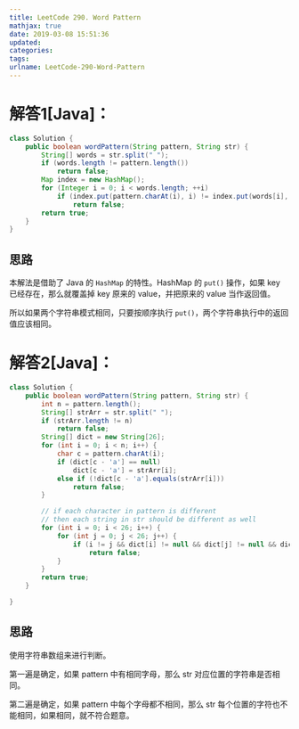 ```yaml
---
title: LeetCode 290. Word Pattern
mathjax: true
date: 2019-03-08 15:51:36
updated:
categories:
tags:
urlname: LeetCode-290-Word-Pattern
---
```




<!-- more -->

# 解答1[Java]：

```java
class Solution {
    public boolean wordPattern(String pattern, String str) {
        String[] words = str.split(" ");
        if (words.length != pattern.length())
            return false;
        Map index = new HashMap();
        for (Integer i = 0; i < words.length; ++i)
            if (index.put(pattern.charAt(i), i) != index.put(words[i], i))
                return false;
        return true;
    }
}
```

## 思路

本解法是借助了 Java 的 `HashMap` 的特性。HashMap 的 `put()` 操作，如果 key 已经存在，那么就覆盖掉 key 原来的 value，并把原来的 value 当作返回值。

所以如果两个字符串模式相同，只要按顺序执行 `put()`，两个字符串执行中的返回值应该相同。

# 解答2[Java]：

```java
class Solution {
    public boolean wordPattern(String pattern, String str) {
        int n = pattern.length();
        String[] strArr = str.split(" ");
        if (strArr.length != n)
            return false;
        String[] dict = new String[26];
        for (int i = 0; i < n; i++) {
            char c = pattern.charAt(i);
            if (dict[c - 'a'] == null)
                dict[c - 'a'] = strArr[i];
            else if (!dict[c - 'a'].equals(strArr[i]))
                return false;
        }

        // if each character in pattern is different
        // then each string in str should be different as well
        for (int i = 0; i < 26; i++) {
            for (int j = 0; j < 26; j++) {
                if (i != j && dict[i] != null && dict[j] != null && dict[i].equals(dict[j]))
                    return false;
            }
        }
        return true;
    }

}
```

## 思路

使用字符串数组来进行判断。

第一遍是确定，如果 pattern 中有相同字母，那么 str 对应位置的字符串是否相同。

第二遍是确定，如果 pattern 中每个字母都不相同，那么 str 每个位置的字符也不能相同，如果相同，就不符合题意。